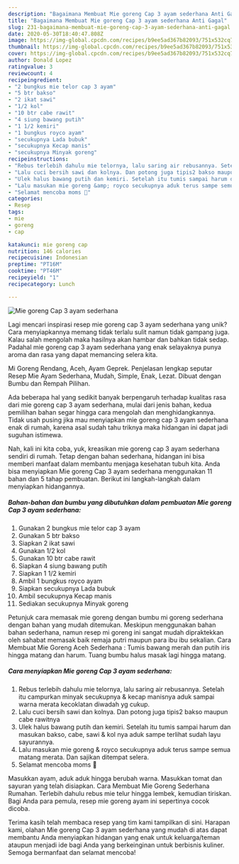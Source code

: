 ```yaml
---
description: "Bagaimana Membuat Mie goreng Cap 3 ayam sederhana Anti Gagal"
title: "Bagaimana Membuat Mie goreng Cap 3 ayam sederhana Anti Gagal"
slug: 231-bagaimana-membuat-mie-goreng-cap-3-ayam-sederhana-anti-gagal
date: 2020-05-30T18:40:47.808Z
image: https://img-global.cpcdn.com/recipes/b9ee5ad367b82093/751x532cq70/mie-goreng-cap-3-ayam-sederhana-foto-resep-utama.jpg
thumbnail: https://img-global.cpcdn.com/recipes/b9ee5ad367b82093/751x532cq70/mie-goreng-cap-3-ayam-sederhana-foto-resep-utama.jpg
cover: https://img-global.cpcdn.com/recipes/b9ee5ad367b82093/751x532cq70/mie-goreng-cap-3-ayam-sederhana-foto-resep-utama.jpg
author: Donald Lopez
ratingvalue: 3
reviewcount: 4
recipeingredient:
- "2 bungkus mie telor cap 3 ayam"
- "5 btr bakso"
- "2 ikat sawi"
- "1/2 kol"
- "10 btr cabe rawit"
- "4 siung bawang putih"
- "1 1/2 kemiri"
- "1 bungkus royco ayam"
- "secukupnya Lada bubuk"
- "secukupnya Kecap manis"
- "secukupnya Minyak goreng"
recipeinstructions:
- "Rebus terlebih dahulu mie telornya, lalu saring air rebusannya. Setelah itu campurkan minyak secukupnya &amp; kecap manisnya aduk sampai warna merata kecoklatan diwadah yg cukup."
- "Lalu cuci bersih sawi dan kolnya. Dan potong juga tipis2 bakso maupun cabe rawitnya"
- "Ulek halus bawang putih dan kemiri. Setelah itu tumis sampai harum dan masukan bakso, cabe, sawi &amp; kol nya aduk sampe terlihat sudah layu sayurannya."
- "Lalu masukan mie goreng &amp; royco secukupnya aduk terus sampe semua matang merata. Dan sajikan ditempat selera."
- "Selamat mencoba moms 🤗"
categories:
- Resep
tags:
- mie
- goreng
- cap

katakunci: mie goreng cap 
nutrition: 146 calories
recipecuisine: Indonesian
preptime: "PT16M"
cooktime: "PT46M"
recipeyield: "1"
recipecategory: Lunch

---
```



![Mie goreng Cap 3 ayam sederhana](https://img-global.cpcdn.com/recipes/b9ee5ad367b82093/751x532cq70/mie-goreng-cap-3-ayam-sederhana-foto-resep-utama.jpg)

Lagi mencari inspirasi resep mie goreng cap 3 ayam sederhana yang unik? Cara menyiapkannya memang tidak terlalu sulit namun tidak gampang juga. Kalau salah mengolah maka hasilnya akan hambar dan bahkan tidak sedap. Padahal mie goreng cap 3 ayam sederhana yang enak selayaknya punya aroma dan rasa yang dapat memancing selera kita.

Mi Goreng Rendang, Aceh, Ayam Geprek. Penjelasan lengkap seputar Resep Mie Ayam Sederhana, Mudah, Simple, Enak, Lezat. Dibuat dengan Bumbu dan Rempah Pilihan.

Ada beberapa hal yang sedikit banyak berpengaruh terhadap kualitas rasa dari mie goreng cap 3 ayam sederhana, mulai dari jenis bahan, kedua pemilihan bahan segar hingga cara mengolah dan menghidangkannya. Tidak usah pusing jika mau menyiapkan mie goreng cap 3 ayam sederhana enak di rumah, karena asal sudah tahu triknya maka hidangan ini dapat jadi suguhan istimewa.


Nah, kali ini kita coba, yuk, kreasikan mie goreng cap 3 ayam sederhana sendiri di rumah. Tetap dengan bahan sederhana, hidangan ini bisa memberi manfaat dalam membantu menjaga kesehatan tubuh kita. Anda bisa menyiapkan Mie goreng Cap 3 ayam sederhana menggunakan 11 bahan dan 5 tahap pembuatan. Berikut ini langkah-langkah dalam menyiapkan hidangannya.

<!--inarticleads1-->

##### Bahan-bahan dan bumbu yang dibutuhkan dalam pembuatan Mie goreng Cap 3 ayam sederhana:

1. Gunakan 2 bungkus mie telor cap 3 ayam
1. Gunakan 5 btr bakso
1. Siapkan 2 ikat sawi
1. Gunakan 1/2 kol
1. Gunakan 10 btr cabe rawit
1. Siapkan 4 siung bawang putih
1. Siapkan 1 1/2 kemiri
1. Ambil 1 bungkus royco ayam
1. Siapkan secukupnya Lada bubuk
1. Ambil secukupnya Kecap manis
1. Sediakan secukupnya Minyak goreng


Petunjuk cara memasak mie goreng dengan bumbu mi goreng sederhana dengan bahan yang mudah ditemukan. Meskipun menggunakan bahan bahan sederhana, namun resep mi goreng ini sangat mudah dipraktekkan oleh sahabat memasak baik remaja putri maupun para ibu ibu sekalian. Cara Membuat Mie Goreng Aceh Sederhana : Tumis bawang merah dan putih iris hingga matang dan harum. Tuang bumbu halus masak lagi hingga matang. 

<!--inarticleads2-->

##### Cara menyiapkan Mie goreng Cap 3 ayam sederhana:

1. Rebus terlebih dahulu mie telornya, lalu saring air rebusannya. Setelah itu campurkan minyak secukupnya &amp; kecap manisnya aduk sampai warna merata kecoklatan diwadah yg cukup.
1. Lalu cuci bersih sawi dan kolnya. Dan potong juga tipis2 bakso maupun cabe rawitnya
1. Ulek halus bawang putih dan kemiri. Setelah itu tumis sampai harum dan masukan bakso, cabe, sawi &amp; kol nya aduk sampe terlihat sudah layu sayurannya.
1. Lalu masukan mie goreng &amp; royco secukupnya aduk terus sampe semua matang merata. Dan sajikan ditempat selera.
1. Selamat mencoba moms 🤗


Masukkan ayam, aduk aduk hingga berubah warna. Masukkan tomat dan sayuran yang telah disiapkan. Cara Membuat Mie Goreng Sederhana Rumahan. Terlebih dahulu rebus mie telur hingga lembek, kemudian tiriskan. Bagi Anda para pemula, resep mie goreng ayam ini sepertinya cocok dicoba. 

Terima kasih telah membaca resep yang tim kami tampilkan di sini. Harapan kami, olahan Mie goreng Cap 3 ayam sederhana yang mudah di atas dapat membantu Anda menyiapkan hidangan yang enak untuk keluarga/teman ataupun menjadi ide bagi Anda yang berkeinginan untuk berbisnis kuliner. Semoga bermanfaat dan selamat mencoba!
